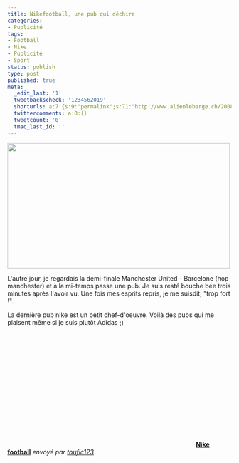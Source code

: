 ```yaml
---
title: Nikefootball, une pub qui déchire
categories:
- Publicité
tags:
- Football
- Nike
- Publicité
- Sport
status: publish
type: post
published: true
meta:
  _edit_last: '1'
  tweetbackscheck: '1234562019'
  shorturls: a:7:{s:9:"permalink";s:71:"http://www.alienlebarge.ch/2008/05/03/nikefootball-une-pub-qui-dechire/";s:7:"tinyurl";s:25:"http://tinyurl.com/bnypm2";s:4:"isgd";s:17:"http://is.gd/iu5L";s:5:"bitly";s:18:"http://bit.ly/as95";s:5:"snipr";s:22:"http://snipr.com/bckz0";s:5:"snurl";s:22:"http://snurl.com/bckz0";s:7:"snipurl";s:24:"http://snipurl.com/bckz0";}
  twittercomments: a:0:{}
  tweetcount: '0'
  tmac_last_id: ''
---
```

<img class="alignnone size-medium wp-image-505" title="nikefootball" src="https://dlgjp9x71cipk.cloudfront.net/2008/05/nikefootball.png" alt="" width="500" height="281" />

L'autre jour, je regardais la demi-finale Manchester United - Barcelone (hop manchester) et à la mi-temps passe une pub. Je suis resté bouche bée trois minutes après l'avoir vu. Une fois mes esprits repris, je me suisdit, "trop fort !".

La dernière pub nike est un petit chef-d'oeuvre. Voilà des pubs qui me plaisent même si je suis plutôt Adidas ;)

<!--more-->
<div><object classid="clsid:d27cdb6e-ae6d-11cf-96b8-444553540000" width="420" height="257" codebase="http://download.macromedia.com/pub/shockwave/cabs/flash/swflash.cab#version=6,0,40,0"><param name="allowFullScreen" value="true" /><param name="allowScriptAccess" value="always" /><param name="src" value="http://www.dailymotion.com/swf/x5914h&amp;v3=1&amp;related=1" /><embed type="application/x-shockwave-flash" width="420" height="257" src="http://www.dailymotion.com/swf/x5914h&amp;v3=1&amp;related=1" allowscriptaccess="always" allowfullscreen="true"></embed></object>
<strong><a href="http://www.dailymotion.com/video/x5914h_nike-football_sport">Nike football</a></strong>
<em>envoyé par <a href="http://www.dailymotion.com/toufic123">toufic123</a></em></div>
